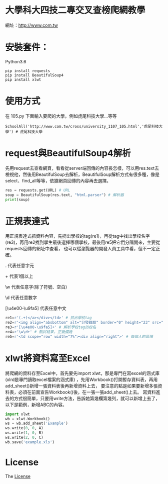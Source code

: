 大學科大四技二專交叉查榜爬網教學
=========================

網址：http://www.com.tw

# 安裝套件：

Python3.6
```
pip install requests
pip install BeautifulSoup4
pip install xlwt
```

# 使用方式

在 105.py 下面輸入要爬的大學，例如虎尾科技大學...等等

```
SchoolAll('http://www.com.tw/cross/university_1107_105.html','虎尾科技大學') # 虎尾科技大學
```

# request與BeautifulSoup4解析

先用request去查看網頁，看看從server端回傳的內容長怎樣，可以用res.text去檢視他，然後用BeautifulSoup去解析，BeautifulSoup解析方式有很多種，像是select、find_all等等，依據網頁回傳的內容再去選擇。

```python
res = requests.get(URL) # URL
soup = BeautifulSoup(res.text, "html.parser") # 解析器
print(soup)
```

# 正規表達式
用正規表達式抓資料內容，先撈出學校的tag(re1)，再從tag中找出學校名字(re3)，再用re2找到學生最後選擇哪個學校，最後用re5把它們分隔開來，主要從requests回傳的網址中查看，
也可以從瀏覽器的開發人員工具中看，但不一定正確。

. 代表任意字元

\+ 代表1個以上

\w 代表任意字(除了符號、空白)

\d 代表任意數字

[\u4e00-\u9fa5] 代表任意中文

```python
re1=r'(.+)</a></div></td>' # 抓出學校tag
re2=r'<img align="absbottom" alt="分發錄取" border="0" height="23" src="images/putdep1.png" title="分發錄取" width="23"/>' # 抓出有沒有上tag
re3=r'[\u4e00-\u9fa5]+' # 解析學校tag的校名
re4=r'\w\d+' # 甄試結果，正幾備幾
re5=r'<td scope="row" width="7%"><div align="right">' # 每個人的區隔
```

# xlwt將資料寫至Excel

將爬網的資料存至Excel中，首先要先import xlwt，那是專門在寫excel的涵式庫(xlrd是專門讀取excel檔案的涵式庫)
，先用Workbook()打開暫存資料表，再用add_sheet()新增一張資料表後再新增資料上去，
要注意的點是如果要新增多張資料表，必須在前面宣告Workbook()後，在一張一張add_sheet()上去。
寫資料進去的方式很簡單，只要用write方法，告訴她第幾欄第幾列，就可以新增上去了，以下是範例，新增ABC的內容。

```python
import xlwt
wb = xlwt.Workbook()
ws = wb.add_sheet('Example')
ws.write(0, 0, A)
ws.write(1, 0, B)
ws.write(2, 0, C)
wb.save('example.xls')
```

# License
The [License](LICENSE)

